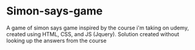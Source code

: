 # Simon-says-game
A game of simon says game inspired by the course i'm taking on udemy, created using HTML, CSS, and JS (Jquery).
Solution created without looking up the answers from the course
